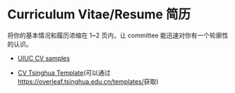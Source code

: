 # Curriculum Vitae/Resume 简历

将你的基本情况和履历浓缩在 1~2 页内，让 committee 能迅速对你有一个轮廓性的认识。

- [UIUC CV samples](https://grad.illinois.edu/sites/default/files/pdfs/cvsamples.pdf)

- [CV Tsinghua Template](https://github.com/K-Wu/CV-tsinghua-template)(可以通过<https://overleaf.tsinghua.edu.cn/templates/>获取)